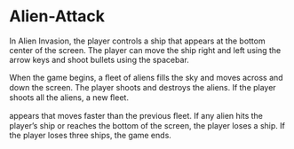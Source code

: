 # Alien-Attack
In Alien Invasion, the player controls a ship that appears at the bottom center of the screen. The player can move the ship right and left using the arrow keys and shoot bullets using the spacebar.

When the game begins, a ﬂeet of aliens fills the sky and moves across and down the screen. The player shoots and destroys the aliens.  If the player shoots all the aliens, a new ﬂeet.

appears that moves faster than the previous ﬂeet. If any alien hits the player’s ship or reaches the bottom of the screen, the player loses a ship. If the player loses three ships, the game ends.
